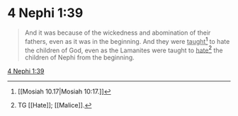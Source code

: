 # 4 Nephi 1:39

> And it was because of the wickedness and abomination of their fathers, even as it was in the beginning. And they were <u>taught</u>[^a] to hate the children of God, even as the Lamanites were taught to <u>hate</u>[^b] the children of Nephi from the beginning.

[4 Nephi 1:39](https://www.churchofjesuschrist.org/study/scriptures/bofm/4-ne/1?lang=eng&id=p39#p39)


[^a]: [[Mosiah 10.17|Mosiah 10:17.]]
[^b]: TG [[Hate]]; [[Malice]].
